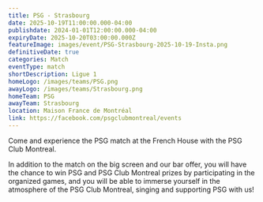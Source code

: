 ```yaml
---
title: PSG - Strasbourg
date: 2025-10-19T11:00:00.000-04:00
publishdate: 2024-01-01T12:00:00.000-04:00
expiryDate: 2025-10-20T03:00:00.000Z
featureImage: images/event/PSG-Strasbourg-2025-10-19-Insta.png
definitiveDate: true
categories: Match
eventType: match
shortDescription: Ligue 1
homeLogo: /images/teams/PSG.png
awayLogo: /images/teams/Strasbourg.png
homeTeam: PSG
awayTeam: Strasbourg
location: Maison France de Montréal
link: https://facebook.com/psgclubmontreal/events
---
```


Come and experience the PSG match at the French House with the PSG Club Montreal.

In addition to the match on the big screen and our bar offer, you will have the chance to win PSG and PSG Club Montreal prizes by participating in the organized games, and you will be able to immerse yourself in the atmosphere of the PSG Club Montreal, singing and supporting PSG with us!
